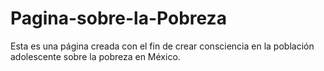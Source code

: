 # Pagina-sobre-la-Pobreza
Esta es una página creada con el fin de crear consciencia en la población adolescente sobre la pobreza en México.
